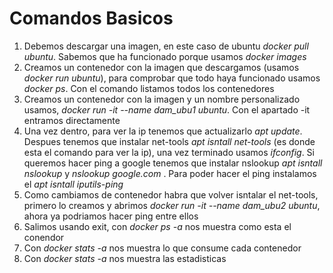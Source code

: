 # Comandos Basicos
1. Debemos descargar una imagen, en este caso de ubuntu _*docker pull ubuntu*_. Sabemos que ha funcionado porque usamos _*docker images*_
2. Creamos un contenedor con la imagen que descargamos (usamos _*docker run ubuntu*_), para comprobar que todo haya funcionado usamos _*docker ps*_. Con el comando listamos todos los contenedores
3. Creamos un contenedor con la imagen y un nombre personalizado usamos, _*docker run -it --name dam_ubu1 ubuntu*_. Con el apartado -it entramos directamente
4. Una vez dentro, para ver la ip tenemos que actualizarlo _*apt update*_. Despues tenemos que instalar net-tools _*apt isntall net-tools*_ (es donde esta el comando para ver la ip), una vez terminado usamos _*ifconfig*_. Si queremos hacer ping a google tenemos que instalar nslookup _*apt isntall nslookup*_ y _*nslookup google.com*_ . Para poder hacer el ping instalamos el _*apt isntall iputils-ping*_
5. Como cambiamos de contenedor habra que volver isntalar el net-tools, primero lo creamos y abrimos _*docker run -it --name dam_ubu2 ubuntu*_, ahora ya podriamos hacer ping entre ellos
6. Salimos usando exit, con _*docker ps -a*_ nos muestra como esta el conendor
7. Con _*docker stats -a*_ nos muestra lo que consume cada contenedor
8. Con _*docker stats -a*_ nos muestra las estadisticas